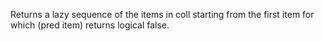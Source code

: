 Returns a lazy sequence of the items in coll starting from the first
  item for which (pred item) returns logical false.
